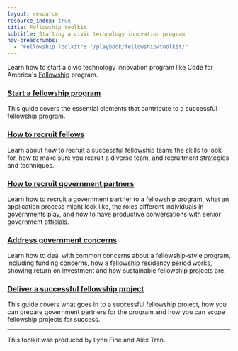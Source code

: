 ```yaml
---
layout: resource
resource_index: true
title: Fellowship toolkit
subtitle: Starting a civic technology innovation program
nav-breadcrumbs:
  - "Fellowship Toolkit": "/playbook/fellowship/toolkit/"
---
```



Learn how to start a civic technology innovation program like Code for America's [Fellowship](/about/fellowship/) program.

### [Start a fellowship program](/playbooks/fellowship/toolkit/start-a-fellowship-program.html)
This guide covers the essential elements that contribute to a successful fellowship program.

### [How to recruit fellows](/playbooks/fellowship/toolkit/how-to-recruit-fellows.html)
Learn about how to recruit a successful fellowship team: the skills to look for, how to make sure you recruit a diverse team, and recruitment strategies and techniques.

### [How to recruit government partners](/playbooks/fellowship/toolkit/how-to-recruit-governments.html)
Learn how to recruit a government partner to a fellowship program, what an application process might look like, the roles different individuals in governments play, and how to have productive conversations with senior government officials.

### [Address government concerns](/playbooks/fellowship/toolkit/address-government-concerns.html)
Learn how to deal with common concerns about a fellowship-style program, including funding concerns, how a fellowship residency period works, showing return on investment and how sustainable fellowship projects are. 

### [Deliver a successful fellowship project](/playbooks/fellowship/toolkit/deliver-successful-fellowship-project.html)
This guide covers what goes in to a successful fellowship project, how you can prepare government partners for the program and how you can scope fellowship projects for success. 

***

This toolkit was produced by Lynn Fine and Alex Tran.

